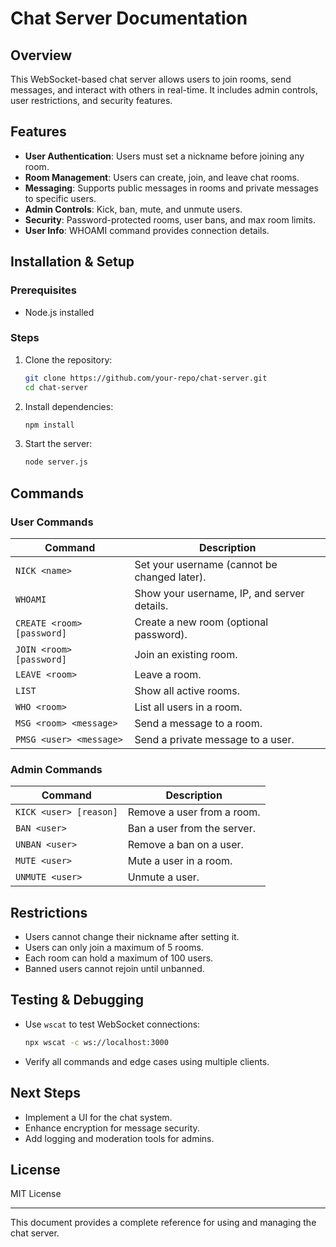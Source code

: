 # Chat Server Documentation

## Overview
This WebSocket-based chat server allows users to join rooms, send messages, and interact with others in real-time. It includes admin controls, user restrictions, and security features.

## Features
- **User Authentication**: Users must set a nickname before joining any room.
- **Room Management**: Users can create, join, and leave chat rooms.
- **Messaging**: Supports public messages in rooms and private messages to specific users.
- **Admin Controls**: Kick, ban, mute, and unmute users.
- **Security**: Password-protected rooms, user bans, and max room limits.
- **User Info**: WHOAMI command provides connection details.

## Installation & Setup
### Prerequisites
- Node.js installed

### Steps
1. Clone the repository:
   ```sh
   git clone https://github.com/your-repo/chat-server.git
   cd chat-server
   ```
2. Install dependencies:
   ```sh
   npm install
   ```
3. Start the server:
   ```sh
   node server.js
   ```

## Commands
### User Commands
| Command        | Description |
|---------------|-------------|
| `NICK <name>` | Set your username (cannot be changed later). |
| `WHOAMI`      | Show your username, IP, and server details. |
| `CREATE <room> [password]` | Create a new room (optional password). |
| `JOIN <room> [password]`   | Join an existing room. |
| `LEAVE <room>` | Leave a room. |
| `LIST`        | Show all active rooms. |
| `WHO <room>`  | List all users in a room. |
| `MSG <room> <message>` | Send a message to a room. |
| `PMSG <user> <message>` | Send a private message to a user. |

### Admin Commands
| Command      | Description |
|-------------|-------------|
| `KICK <user> [reason]` | Remove a user from a room. |
| `BAN <user>` | Ban a user from the server. |
| `UNBAN <user>` | Remove a ban on a user. |
| `MUTE <user>` | Mute a user in a room. |
| `UNMUTE <user>` | Unmute a user. |

## Restrictions
- Users cannot change their nickname after setting it.
- Users can only join a maximum of 5 rooms.
- Each room can hold a maximum of 100 users.
- Banned users cannot rejoin until unbanned.

## Testing & Debugging
- Use `wscat` to test WebSocket connections:
  ```sh
  npx wscat -c ws://localhost:3000
  ```
- Verify all commands and edge cases using multiple clients.

## Next Steps
- Implement a UI for the chat system.
- Enhance encryption for message security.
- Add logging and moderation tools for admins.

## License
MIT License

---
This document provides a complete reference for using and managing the chat server.

